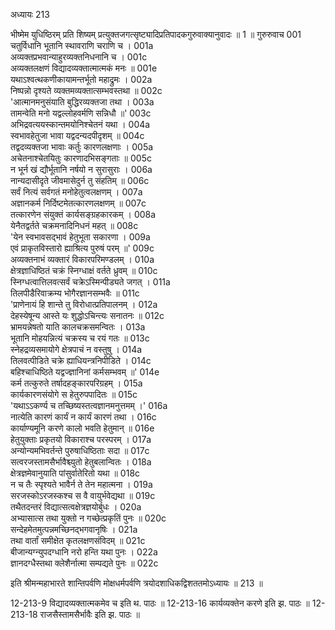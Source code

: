 अध्यायः 213

भीष्मेम युधिष्ठिरम् प्रति शिष्यम् प्रत्युक्तजगत्सृष्ट्यादिप्रतिपादकगुरुवाक्यानुवादः ॥ 1 ॥
गुरुरुवाच 	001  
चतुर्विधानि भूतानि स्थावराणि चराणि च ।	001a  
अव्यक्तप्रभवान्याहुरव्यक्तनिधनानि च ।	001c  
अव्यक्तलक्षणं विद्यादव्यक्तात्मात्मकं मनः ॥	001e  
यथाऽश्वत्थकणीकायामन्तर्भूतो महाद्रुमः ।	002a  
निष्पन्नो दृश्यते व्यक्तमव्यक्तात्सम्भवस्तथा ॥	002c  
\'आत्मानमनुसंयाति बुद्धिरव्यक्तजा तथा ।	003a  
तामन्वेति मनो यद्वल्लोहवर्मणि सन्निधौ ॥\'	003c  
अभिद्रवत्ययस्कान्तमयोनिश्चेतनं यथा ।	004a  
स्वभावहेतुजा भावा यद्वदन्यदपीदृशम् ॥	004c  
तद्वदव्यक्तजा भावाः कर्तुः कारणलक्षणाः ।	005a  
अचेतनाश्चेतयितुः कारणादभिसङ्गताः ॥	005c  
न भूर्न खं द्यौर्भूतानि नर्षयो न सुरासुराः ।	006a  
नान्यदासीदृते जीवमासेदुर्न तु संहतिम् ॥	006c  
सर्वं नित्यं सर्वगतं मनोहेतुत्वलक्षणम् ।	007a  
अज्ञानकर्म निर्दिष्टमेतत्कारणलक्षणम् ॥	007c  
तत्कारणेन संयुक्तं कार्यसङ्ग्रहकारकम् ।	008a  
येनैतद्वर्तते चक्रमनादिनिधनं महत् ॥	008c  
\'येन स्वभावसद्भावं हेतुभूता सकारणा ।	009a  
एवं प्राकृतविस्तारो ह्याश्रित्य पुरुषं परम् ॥\'	009c  
अव्यक्तनाभं व्यक्तारं विकारपरिमण्डलम् ।	010a  
क्षेत्रज्ञाधिष्ठितं चक्रं स्निग्धाक्षं वर्तते ध्रुवम् ॥	010c  
स्निग्धत्वात्तिलवत्सर्वं चक्रेऽस्मिन्पीड्यते जगत् ।	011a  
तिलपीडैरिवाक्रम्य भोगैरज्ञानसम्भवैः ॥	011c  
\'प्राणेनायं हि शान्ते तु विरोधात्प्रतिपालनम् ।	012a  
देहस्येषून्य आस्ते यः शुद्धोऽचिन्त्यः सनातनः ॥	012c  
भ्रामयन्नेषतो याति कालचक्रसमन्वितः ।	013a  
भूतानि मोहयन्नित्यं चक्रस्य च रयं गतः ॥	013c  
स्नेहद्रव्यसमायोगे क्षेत्रपाचं न वस्तुषु ।	014a  
तिलवत्पीडिते चक्रे ह्याधियन्त्रनिपीडिते ।	014c  
बहिश्चाधिष्ठिते यद्वज्ज्ञानिनां कर्मसम्भवम् ॥\'	014e  
कर्म तत्कुरुते तर्षादहङ्कारपरिग्रहम् ।	015a  
कार्यकारणसंयोगे स हेतुरुपपादितः ॥	015c  
\'यथाऽऽकर्ण्य च तच्छिष्यस्तत्वज्ञानमनुत्तमम् ।\'	016a  
नात्येति कारणं कार्यं न कार्यं कारणं तथा ।	016c  
कार्याण्यमूनि करणे कालो भवति हेतुमान् ॥	016e  
हेतुयुक्ताः प्रकृतयो विकाराश्च परस्परम् ।	017a  
अन्योन्यमभिवर्तन्ते पुरुषाधिष्ठिताः सदा ॥	017c  
सत्वरजस्तामसैर्भावैश्च्युतो हेतुबलान्वितः ।	018a  
क्षेत्रज्ञमेवानुयाति पांसुर्वातेरितो यथा ॥	018c  
न च तैः स्पृश्यते भावैर्न ते तेन महात्मना ।	019a  
सरजस्कोऽरजस्कश्च स वै वायुर्भवेद्यथा ॥	019c  
तथैतदन्तरं विद्यात्सत्वक्षेत्रज्ञयोर्बुधः ।	020a  
अभ्यासात्स तथा युक्तो न गच्छेत्प्रकृतिं पुनः ॥	020c  
सन्देहमेतमुत्पन्नमच्छिनद्भगवानृषिः ।	021a  
तथा वार्तां समीक्षेत कृतलक्षणसंविदम् ॥	021c  
बीजान्यग्न्युपदग्धानि नरो हन्ति यथा पुनः ।	022a  
ज्ञानदग्धैस्तथा क्लेशैर्नात्मा सम्पद्यते पुनः ॥ 	022c  

इति श्रीमन्महाभारते शान्तिपर्वणि मोक्षधर्मपर्वणि त्रयोदशाधिकद्विशततमोऽध्यायः ॥ 213 ॥

12-213-9 विद्यादव्यक्तात्मकमेव च इति थ. पाठः ॥ 12-213-16 कार्यव्यक्तेन करणे इति झ. पाठः ॥ 12-213-18 राजसैस्तामसैर्भावैः इति झ. पाठः ॥
